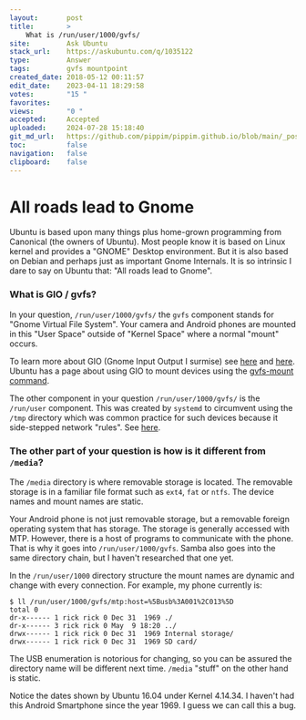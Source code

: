 ```yaml
---
layout:       post
title:        >
    What is /run/user/1000/gvfs/
site:         Ask Ubuntu
stack_url:    https://askubuntu.com/q/1035122
type:         Answer
tags:         gvfs mountpoint
created_date: 2018-05-12 00:11:57
edit_date:    2023-04-11 18:29:58
votes:        "15 "
favorites:    
views:        "0 "
accepted:     Accepted
uploaded:     2024-07-28 15:18:40
git_md_url:   https://github.com/pippim/pippim.github.io/blob/main/_posts/2018/2018-05-12-What-is-_run_user_1000_gvfs_.md
toc:          false
navigation:   false
clipboard:    false
---
```


# All roads lead to Gnome

Ubuntu is based upon many things plus home-grown programming from Canonical (the owners of Ubuntu). Most people know it is based on Linux kernel and provides a "GNOME" Desktop environment. But it is also based on Debian and perhaps just as important Gnome Internals. It is so intrinsic I dare to say on Ubuntu that: "All roads lead to Gnome".

### What is GIO / gvfs?

In your question, `/run/user/1000/gvfs/` the `gvfs` component stands for "Gnome Virtual File System". Your camera and Android phones are mounted in this "User Space" outside of "Kernel Space" where a normal "mount" occurs.

To learn more about GIO (Gnome Input Output I surmise) see [here][1] and [here][2]. Ubuntu has a page about using GIO to mount devices using the [gvfs-mount command][3].

The other component in your question `/run/user/1000/gvfs/` is the `/run/user` component. This was created by `systemd` to circumvent using the `/tmp` directory which was common practice for such devices because it side-stepped network "rules". See [here][4].

### The other part of your question is how is it different from `/media`?

The `/media` directory is where removable storage is located. The removable storage is in a familiar file format such as `ext4`, `fat` or `ntfs`. The device names and mount names are static.

Your Android phone is not just removable storage, but a removable foreign operating system that has storage. The storage is generally accessed with MTP. However, there is a host of programs to communicate with the phone. That is why it goes into `/run/user/1000/gvfs`. Samba also goes into the same directory chain, but I haven't researched that one yet. 

In the `/run/user/1000` directory structure the mount names are dynamic and change with every connection. For example, my phone currently is:

``` 
$ ll /run/user/1000/gvfs/mtp:host=%5Busb%3A001%2C013%5D
total 0
dr-x------ 1 rick rick 0 Dec 31  1969 ./
dr-x------ 3 rick rick 0 May  9 18:20 ../
drwx------ 1 rick rick 0 Dec 31  1969 Internal storage/
drwx------ 1 rick rick 0 Dec 31  1969 SD card/
```

The USB enumeration is notorious for changing, so you can be assured the directory name will be different next time. `/media` "stuff" on the other hand is static.

Notice the dates shown by Ubuntu 16.04 under Kernel 4.14.34. I haven't had this Android Smartphone since the year 1969. I guess we can call this a bug.

  [1]: https://developer.gnome.org/gio/stable/ch01.html
  [2]: https://developer.gnome.org/gio/stable/gio.html
  [3]: http://manpages.ubuntu.com/manpages/xenial/man1/gvfs-mount.1.html
  [4]: https://unix.stackexchange.com/a/162911/200094

